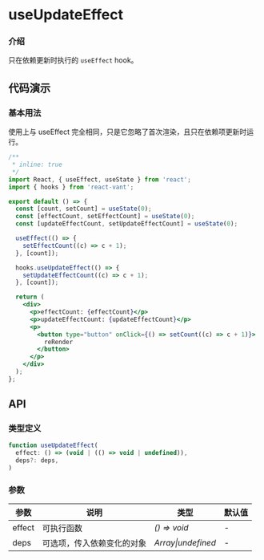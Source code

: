 # useUpdateEffect

### 介绍

只在依赖更新时执行的 `useEffect` hook。

## 代码演示

### 基本用法

使用上与 useEffect 完全相同，只是它忽略了首次渲染，且只在依赖项更新时运行。

```jsx
/**
 * inline: true
 */
import React, { useEffect, useState } from 'react';
import { hooks } from 'react-vant';

export default () => {
  const [count, setCount] = useState(0);
  const [effectCount, setEffectCount] = useState(0);
  const [updateEffectCount, setUpdateEffectCount] = useState(0);

  useEffect(() => {
    setEffectCount((c) => c + 1);
  }, [count]);

  hooks.useUpdateEffect(() => {
    setUpdateEffectCount((c) => c + 1);
  }, [count]);

  return (
    <div>
      <p>effectCount: {effectCount}</p>
      <p>updateEffectCount: {updateEffectCount}</p>
      <p>
        <button type="button" onClick={() => setCount((c) => c + 1)}>
          reRender
        </button>
      </p>
    </div>
  );
};
```

## API

### 类型定义

```js
function useUpdateEffect(
  effect: () => (void | (() => void | undefined)),
  deps?: deps,
)
```

### 参数

| 参数   | 说明                       | 类型               | 默认值 |
| ------ | -------------------------- | ------------------ | ------ |
| effect | 可执行函数                 | _() => void_       | -      |
| deps   | 可选项，传入依赖变化的对象 | _Array\|undefined_ | -      |
